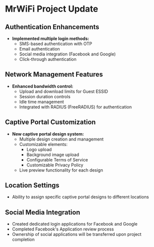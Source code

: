 # MrWiFi Project Update

## Authentication Enhancements
- **Implemented multiple login methods:**
  - SMS-based authentication with OTP
  - Email authentication
  - Social media integration (Facebook and Google)
  - Click-through authentication

## Network Management Features
- **Enhanced bandwidth control:**
  - Upload and download limits for Guest ESSID
  - Session duration controls
  - Idle time management
  - Integrated with RADIUS (FreeRADIUS) for authentication

## Captive Portal Customization
- **New captive portal design system:**
  - Multiple design creation and management
  - Customizable elements:
    - Logo upload
    - Background image upload
    - Configurable Terms of Service
    - Customizable Privacy Policy
  - Live preview functionality for each design

## Location Settings
- Ability to assign specific captive portal designs to different locations

## Social Media Integration
- Created dedicated login applications for Facebook and Google
- Completed Facebook's Application review process
- Ownership of social applications will be transferred upon project completion 

